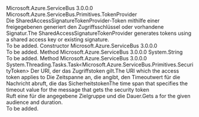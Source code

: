 <Type Name="SharedAccessSignatureTokenProvider" FullName="Microsoft.Azure.ServiceBus.Primitives.SharedAccessSignatureTokenProvider">
  <TypeSignature Language="C#" Value="public class SharedAccessSignatureTokenProvider : Microsoft.Azure.ServiceBus.Primitives.TokenProvider" />
  <TypeSignature Language="ILAsm" Value=".class public auto ansi beforefieldinit SharedAccessSignatureTokenProvider extends Microsoft.Azure.ServiceBus.Primitives.TokenProvider" />
  <TypeSignature Language="DocId" Value="T:Microsoft.Azure.ServiceBus.Primitives.SharedAccessSignatureTokenProvider" />
  <TypeSignature Language="VB.NET" Value="Public Class SharedAccessSignatureTokenProvider&#xA;Inherits TokenProvider" />
  <TypeSignature Language="F#" Value="type SharedAccessSignatureTokenProvider = class&#xA;    inherit TokenProvider" />
  <AssemblyInfo>
    <AssemblyName>Microsoft.Azure.ServiceBus</AssemblyName>
    <AssemblyVersion>3.0.0.0</AssemblyVersion>
  </AssemblyInfo>
  <Base>
    <BaseTypeName>Microsoft.Azure.ServiceBus.Primitives.TokenProvider</BaseTypeName>
  </Base>
  <Interfaces />
  <Docs>
    <summary>
            <span data-ttu-id="9088c-101">Die SharedAccessSignatureTokenProvider-Token mithilfe einer freigegebenen generiert den Zugriffsschlüssel oder vorhandene Signatur.</span><span class="sxs-lookup"><span data-stu-id="9088c-101">The SharedAccessSignatureTokenProvider generates tokens using a shared access key or existing signature.</span></span>
            </summary>
    <remarks>To be added.</remarks>
  </Docs>
  <Members>
    <Member MemberName=".ctor">
      <MemberSignature Language="C#" Value="protected SharedAccessSignatureTokenProvider (string keyName, string sharedAccessKey, Func&lt;string,byte[]&gt; customKeyEncoder, TimeSpan tokenTimeToLive, Microsoft.Azure.ServiceBus.Primitives.TokenScope tokenScope);" />
      <MemberSignature Language="ILAsm" Value=".method familyhidebysig specialname rtspecialname instance void .ctor(string keyName, string sharedAccessKey, class System.Func`2&lt;string, unsigned int8[]&gt; customKeyEncoder, valuetype System.TimeSpan tokenTimeToLive, valuetype Microsoft.Azure.ServiceBus.Primitives.TokenScope tokenScope) cil managed" />
      <MemberSignature Language="DocId" Value="M:Microsoft.Azure.ServiceBus.Primitives.SharedAccessSignatureTokenProvider.#ctor(System.String,System.String,System.Func{System.String,System.Byte[]},System.TimeSpan,Microsoft.Azure.ServiceBus.Primitives.TokenScope)" />
      <MemberSignature Language="F#" Value="new Microsoft.Azure.ServiceBus.Primitives.SharedAccessSignatureTokenProvider : string * string * Func&lt;string, byte[]&gt; * TimeSpan * Microsoft.Azure.ServiceBus.Primitives.TokenScope -&gt; Microsoft.Azure.ServiceBus.Primitives.SharedAccessSignatureTokenProvider" Usage="new Microsoft.Azure.ServiceBus.Primitives.SharedAccessSignatureTokenProvider (keyName, sharedAccessKey, customKeyEncoder, tokenTimeToLive, tokenScope)" />
      <MemberType>Constructor</MemberType>
      <AssemblyInfo>
        <AssemblyName>Microsoft.Azure.ServiceBus</AssemblyName>
        <AssemblyVersion>3.0.0.0</AssemblyVersion>
      </AssemblyInfo>
      <Parameters>
        <Parameter Name="keyName" Type="System.String" />
        <Parameter Name="sharedAccessKey" Type="System.String" />
        <Parameter Name="customKeyEncoder" Type="System.Func&lt;System.String,System.Byte[]&gt;" />
        <Parameter Name="tokenTimeToLive" Type="System.TimeSpan" />
        <Parameter Name="tokenScope" Type="Microsoft.Azure.ServiceBus.Primitives.TokenScope" />
      </Parameters>
      <Docs>
        <param name="keyName"></param>
        <param name="sharedAccessKey"></param>
        <param name="customKeyEncoder"></param>
        <param name="tokenTimeToLive"></param>
        <param name="tokenScope"></param>
        <summary />
        <remarks>To be added.</remarks>
      </Docs>
    </Member>
    <Member MemberName="BuildSignature">
      <MemberSignature Language="C#" Value="protected virtual string BuildSignature (string targetUri);" />
      <MemberSignature Language="ILAsm" Value=".method familyhidebysig newslot virtual instance string BuildSignature(string targetUri) cil managed" />
      <MemberSignature Language="DocId" Value="M:Microsoft.Azure.ServiceBus.Primitives.SharedAccessSignatureTokenProvider.BuildSignature(System.String)" />
      <MemberSignature Language="VB.NET" Value="Protected Overridable Function BuildSignature (targetUri As String) As String" />
      <MemberSignature Language="F#" Value="abstract member BuildSignature : string -&gt; string&#xA;override this.BuildSignature : string -&gt; string" Usage="sharedAccessSignatureTokenProvider.BuildSignature targetUri" />
      <MemberType>Method</MemberType>
      <AssemblyInfo>
        <AssemblyName>Microsoft.Azure.ServiceBus</AssemblyName>
        <AssemblyVersion>3.0.0.0</AssemblyVersion>
      </AssemblyInfo>
      <ReturnValue>
        <ReturnType>System.String</ReturnType>
      </ReturnValue>
      <Parameters>
        <Parameter Name="targetUri" Type="System.String" />
      </Parameters>
      <Docs>
        <param name="targetUri"></param>
        <summary />
        <returns />
        <remarks>To be added.</remarks>
      </Docs>
    </Member>
    <Member MemberName="GetTokenAsync">
      <MemberSignature Language="C#" Value="public override System.Threading.Tasks.Task&lt;Microsoft.Azure.ServiceBus.Primitives.SecurityToken&gt; GetTokenAsync (string appliesTo, TimeSpan timeout);" />
      <MemberSignature Language="ILAsm" Value=".method public hidebysig virtual instance class System.Threading.Tasks.Task`1&lt;class Microsoft.Azure.ServiceBus.Primitives.SecurityToken&gt; GetTokenAsync(string appliesTo, valuetype System.TimeSpan timeout) cil managed" />
      <MemberSignature Language="DocId" Value="M:Microsoft.Azure.ServiceBus.Primitives.SharedAccessSignatureTokenProvider.GetTokenAsync(System.String,System.TimeSpan)" />
      <MemberSignature Language="VB.NET" Value="Public Overrides Function GetTokenAsync (appliesTo As String, timeout As TimeSpan) As Task(Of SecurityToken)" />
      <MemberSignature Language="F#" Value="override this.GetTokenAsync : string * TimeSpan -&gt; System.Threading.Tasks.Task&lt;Microsoft.Azure.ServiceBus.Primitives.SecurityToken&gt;" Usage="sharedAccessSignatureTokenProvider.GetTokenAsync (appliesTo, timeout)" />
      <MemberType>Method</MemberType>
      <AssemblyInfo>
        <AssemblyName>Microsoft.Azure.ServiceBus</AssemblyName>
        <AssemblyVersion>3.0.0.0</AssemblyVersion>
      </AssemblyInfo>
      <ReturnValue>
        <ReturnType>System.Threading.Tasks.Task&lt;Microsoft.Azure.ServiceBus.Primitives.SecurityToken&gt;</ReturnType>
      </ReturnValue>
      <Parameters>
        <Parameter Name="appliesTo" Type="System.String" />
        <Parameter Name="timeout" Type="System.TimeSpan" />
      </Parameters>
      <Docs>
        <param name="appliesTo"><span data-ttu-id="9088c-102">Der URI, der das Zugriffstoken gilt.</span><span class="sxs-lookup"><span data-stu-id="9088c-102">The URI which the access token applies to</span></span></param>
        <param name="timeout"><span data-ttu-id="9088c-103">Die Zeitspanne an, die angibt, den Timeoutwert für die Nachricht abruft, die das Sicherheitstoken</span><span class="sxs-lookup"><span data-stu-id="9088c-103">The time span that specifies the timeout value for the message that gets the security token</span></span></param>
        <summary>
            <span data-ttu-id="9088c-104">Ruft eine <see cref="T:Microsoft.Azure.ServiceBus.Primitives.SecurityToken" /> für die angegebene Zielgruppe und die Dauer.</span><span class="sxs-lookup"><span data-stu-id="9088c-104">Gets a <see cref="T:Microsoft.Azure.ServiceBus.Primitives.SecurityToken" /> for the given audience and duration.</span></span>
            </summary>
        <returns>
          <see cref="T:Microsoft.Azure.ServiceBus.Primitives.SecurityToken" />
        </returns>
        <remarks>To be added.</remarks>
      </Docs>
    </Member>
  </Members>
</Type>